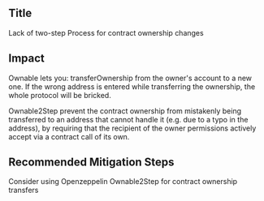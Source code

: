 ## Title
Lack of two-step Process for contract ownership changes

## Impact

Ownable lets you:
transferOwnership from the owner's account to a new one.
If the wrong address is entered while transferring the ownership, the whole protocol will be bricked.

Ownable2Step prevent the contract ownership from mistakenly being transferred to an address that cannot handle it (e.g. due to a typo in the address), by requiring that the recipient of the owner permissions actively accept via a contract call of its own.


## Recommended Mitigation Steps
Consider using Openzeppelin Ownable2Step for contract ownership transfers 